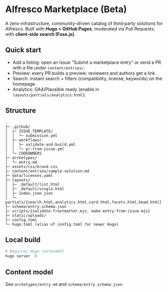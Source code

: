 # Alfresco Marketplace (Beta)

A zero-infrastructure, community-driven catalog of third‑party solutions for Alfresco.
Built with **Hugo + GitHub Pages**, moderated via Pull Requests, with **client‑side search (Fuse.js)**.

## Quick start
- Add a listing: open an Issue "Submit a marketplace entry" or send a PR with a file under `content/entries/`.
- Preview: every PR builds a preview; reviewers and authors get a link.
- Search: instant search + filters (compatibility, license, keywords) on the homepage.
- Analytics: GA4/Plausible ready (enable in `layouts/partials/analytics.html`).

## Structure
```
.
├─ .github/
│  ├─ ISSUE_TEMPLATE/
│  │  └─ submission.yml
│  ├─ workflows/
│  │  ├─ validate-and-build.yml
│  │  └─ pr-from-issue.yml
│  └─ CODEOWNERS
├─ archetypes/
│  └─ entry.md
├─ assets/css/brand.css
├─ content/entries/sample-solution.md
├─ data/licenses.yaml
├─ layouts/
│  ├─ _default/list.html
│  ├─ _default/single.html
│  ├─ index.json.json
│  └─ partials/{search.html,analytics.html,card.html,facets.html,head.html}
├─ schema/entry.schema.json
├─ scripts/{validate-frontmatter.mjs, make-entry-from-issue.mjs}
├─ static/uploads/
├─ config.toml
└─ hugo.toml (alias of config.toml for newer Hugo)
```

## Local build
```bash
# Requires Hugo (extended)
hugo server -D
```

## Content model
See `archetypes/entry.md` and `schema/entry.schema.json`.
